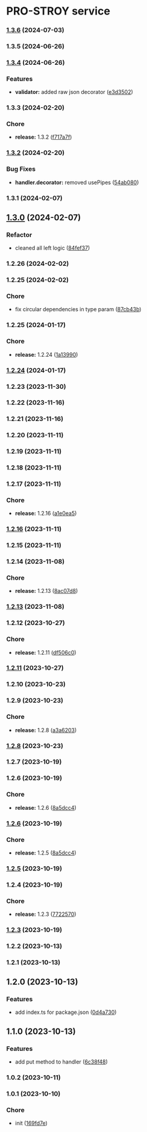 # PRO-STROY service
### [1.3.6](https://github.com/CapibarJS/nest-common/compare/v1.3.5...v1.3.6) (2024-07-03)

### 1.3.5 (2024-06-26)

### [1.3.4](https://github.com/CapibarJS/nest-common/compare/v1.3.3...v1.3.4) (2024-06-26)


### Features

* **validator:** added raw json decorator ([e3d3502](https://github.com/CapibarJS/nest-common/commit/e3d35020d8a021a38f5a23d3d3c263cb45e025a1))

### 1.3.3 (2024-02-20)


### Chore

* **release:** 1.3.2 ([f717a7f](https://github.com/CapibarJS/nest-common/commit/f717a7f7d38c0717f16ed664f66d1dcabec789d8))

### [1.3.2](https://github.com/CapibarJS/nest-common/compare/v1.3.1...v1.3.2) (2024-02-20)


### Bug Fixes

* **handler.decorator:** removed usePipes ([54ab080](https://github.com/CapibarJS/nest-common/commit/54ab080103f6ef40b283eb9ee5582bad2af10bd8))

### 1.3.1 (2024-02-07)

## [1.3.0](https://github.com/CapibarJS/nest-common/compare/v1.2.26...v1.3.0) (2024-02-07)


### Refactor

* cleaned all left logic ([84fef37](https://github.com/CapibarJS/nest-common/commit/84fef374ed5952175d9ee92c2ff41f1f4ad7964c))

### 1.2.26 (2024-02-02)

### 1.2.25 (2024-02-02)


### Chore

* fix circular dependencies in type param ([87cb43b](https://github.com/CapibarJS/nest-common/commit/87cb43b28ae1730c6aa114aa1a485cfc2525b835))

### 1.2.25 (2024-01-17)


### Chore

* **release:** 1.2.24 ([1a13990](https://github.com/CapibarJS/nest-common/commit/1a139900f5a5b41d39aa5bd786f57e9e767db14a))

### [1.2.24](https://github.com/CapibarJS/nest-common/compare/v1.2.23...v1.2.24) (2024-01-17)

### 1.2.23 (2023-11-30)

### 1.2.22 (2023-11-16)

### 1.2.21 (2023-11-16)

### 1.2.20 (2023-11-11)

### 1.2.19 (2023-11-11)

### 1.2.18 (2023-11-11)

### 1.2.17 (2023-11-11)


### Chore

* **release:** 1.2.16 ([a1e0ea5](https://github.com/CapibarJS/nest-common/commit/a1e0ea5cc61f155ec285a2a3cb3e78a9d85ecdb3))

### [1.2.16](https://github.com/CapibarJS/nest-common/compare/v1.2.15...v1.2.16) (2023-11-11)

### 1.2.15 (2023-11-11)

### 1.2.14 (2023-11-08)


### Chore

* **release:** 1.2.13 ([8ac07d8](https://github.com/CapibarJS/nest-common/commit/8ac07d83adab6bb2cc4114164891ec10a7dfb478))

### [1.2.13](https://github.com/CapibarJS/nest-common/compare/v1.2.12...v1.2.13) (2023-11-08)

### 1.2.12 (2023-10-27)


### Chore

* **release:** 1.2.11 ([df506c0](https://github.com/CapibarJS/nest-common/commit/df506c0d74835a1e8d65e97bd210ff7b7c778337))

### [1.2.11](https://github.com/CapibarJS/nest-common/compare/v1.2.10...v1.2.11) (2023-10-27)

### 1.2.10 (2023-10-23)

### 1.2.9 (2023-10-23)


### Chore

* **release:** 1.2.8 ([a3a6203](https://github.com/CapibarJS/nest-common/commit/a3a62037577224a8feb73a9111f994e20689cc25))

### [1.2.8](https://github.com/CapibarJS/nest-common/compare/v1.2.7...v1.2.8) (2023-10-23)

### 1.2.7 (2023-10-19)

### 1.2.6 (2023-10-19)


### Chore

* **release:** 1.2.6 ([8a5dcc4](https://github.com/CapibarJS/nest-common/commit/8a5dcc40b4d44b18f8de21f9e169c721385d58ff))

### [1.2.6](https://github.com/CapibarJS/nest-common/compare/v1.2.4...v1.2.6) (2023-10-19)


### Chore

* **release:** 1.2.5 ([8a5dcc4](https://github.com/CapibarJS/nest-common/commit/8a5dcc40b4d44b18f8de21f9e169c721385d58ff))

### [1.2.5](https://github.com/CapibarJS/nest-common/compare/v1.2.4...v1.2.5) (2023-10-19)

### 1.2.4 (2023-10-19)


### Chore

* **release:** 1.2.3 ([7722570](https://github.com/CapibarJS/nest-common/commit/7722570d59a17ef31bcf73fa1e6ac99a25d83e68))

### [1.2.3](https://github.com/CapibarJS/nest-common/compare/v1.2.2...v1.2.3) (2023-10-19)

### 1.2.2 (2023-10-13)

### 1.2.1 (2023-10-13)

## 1.2.0 (2023-10-13)


### Features

* add index.ts for package.json ([0d4a730](https://github.com/CapibarJS/nest-common/commit/0d4a7308765a9e6dce0c266ad908ff20822b2bef))

## 1.1.0 (2023-10-13)


### Features

* add put method to handler ([6c38f48](https://github.com/CapibarJS/nest-common/commit/6c38f483f88433ee7d79b0e42809c895952d18b1))

### 1.0.2 (2023-10-11)

### 1.0.1 (2023-10-10)


### Chore

* init ([169fd7e](https://github.com/CapibarJS/nest-common/commit/169fd7e928532f3f5983ebf52f209d7b055cc6b8))
